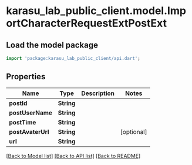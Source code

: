 # karasu_lab_public_client.model.ImportCharacterRequestExtPostExt

## Load the model package
```dart
import 'package:karasu_lab_public_client/api.dart';
```

## Properties
Name | Type | Description | Notes
------------ | ------------- | ------------- | -------------
**postId** | **String** |  | 
**postUserName** | **String** |  | 
**postTime** | **String** |  | 
**postAvaterUrl** | **String** |  | [optional] 
**url** | **String** |  | 

[[Back to Model list]](../README.md#documentation-for-models) [[Back to API list]](../README.md#documentation-for-api-endpoints) [[Back to README]](../README.md)


